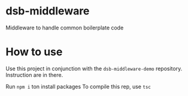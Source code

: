# dsb-middleware
Middleware to handle common boilerplate code

# How to use
Use this project in conjunction with the `dsb-middleware-demo` repository.
Instruction are in there.

Run `npm i` ton install packages
To compile this rep, use `tsc`
